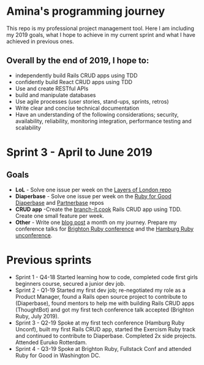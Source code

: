 # Amina's programming journey
This repo is my professional project management tool. Here I am including my 2019 goals, what I hope to achieve in my current sprint and what I have achieved in previous ones.

## Overall by the end of 2019, I hope to:
* independently build Rails CRUD apps using TDD
* confidently build React CRUD apps using TDD
* Use and create RESTful APIs 
* build and manipulate databases
* Use agile processes (user stories, stand-ups, sprints, retros)
* Write clear and concise technical documentation
* Have an understanding of the following considerations; security, availability, reliability, monitoring integration, performance testing and scalability

# Sprint 3 - April to June 2019
## Goals

* **LoL** - Solve one issue per week on the [Layers of London repo](https://github.com/layersoflondon/application)
* **Diaperbase** - Solve one issue per week on the [Ruby for Good Diaperbase](https://github.com/rubyforgood/diaper) and [Partnerbase](https://github.com/rubyforgood/partner) repos
* **CRUD app** -Create the [branch-it.cook](https://github.com/Nirvikalpa108/Rails-blog) Rails CRUD app using TDD. Create one small feature per week.
* **Other** - Write one [blog post](https://medium.com/@adewusi) a month on my journey. Prepare my conference talks for [Brighton Ruby conference](https://brightonruby.com) and the [Hamburg Ruby unconference](https://rubyunconf.eu).

# Previous sprints
* Sprint 1 - Q4-18 Started learning how to code, completed code first girls beginners course, secured a junior dev job.
* Sprint 2 - Q1-19 Started my first dev job; re-negotiated my role as a Product Manager, found a Rails open source project to contribute to (Diaperbase), found mentors to help me with building Rails CRUD apps (ThoughtBot) and got my first tech conference talk accepted (Brighton Ruby, July 2019).
* Sprint 3 - Q2-19 Spoke at my first tech conference (Hamburg Ruby Unconf), built my first Rails CRUD app, started the Exercism Ruby track and continued to contribute to Diaperbase. Completed 2x side projects. Attended Euruko Rotterdam.
* Sprint 4 - Q3-19 Spoke at Brighton Ruby, Fullstack Conf and attended Ruby for Good in Washington DC.
